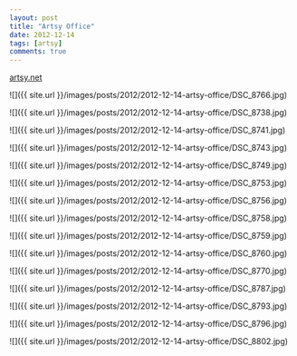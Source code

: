 ```yaml
---
layout: post
title: "Artsy Office"
date: 2012-12-14
tags: [artsy]
comments: true
---
```

[artsy.net](https://www.artsy.net)

![]({{ site.url }}/images/posts/2012/2012-12-14-artsy-office/DSC_8766.jpg)


![]({{ site.url }}/images/posts/2012/2012-12-14-artsy-office/DSC_8738.jpg)

![]({{ site.url }}/images/posts/2012/2012-12-14-artsy-office/DSC_8741.jpg)

![]({{ site.url }}/images/posts/2012/2012-12-14-artsy-office/DSC_8743.jpg)

![]({{ site.url }}/images/posts/2012/2012-12-14-artsy-office/DSC_8749.jpg)

![]({{ site.url }}/images/posts/2012/2012-12-14-artsy-office/DSC_8753.jpg)

![]({{ site.url }}/images/posts/2012/2012-12-14-artsy-office/DSC_8756.jpg)

![]({{ site.url }}/images/posts/2012/2012-12-14-artsy-office/DSC_8758.jpg)

![]({{ site.url }}/images/posts/2012/2012-12-14-artsy-office/DSC_8759.jpg)

![]({{ site.url }}/images/posts/2012/2012-12-14-artsy-office/DSC_8760.jpg)

![]({{ site.url }}/images/posts/2012/2012-12-14-artsy-office/DSC_8770.jpg)

![]({{ site.url }}/images/posts/2012/2012-12-14-artsy-office/DSC_8787.jpg)

![]({{ site.url }}/images/posts/2012/2012-12-14-artsy-office/DSC_8793.jpg)

![]({{ site.url }}/images/posts/2012/2012-12-14-artsy-office/DSC_8796.jpg)

![]({{ site.url }}/images/posts/2012/2012-12-14-artsy-office/DSC_8802.jpg)

